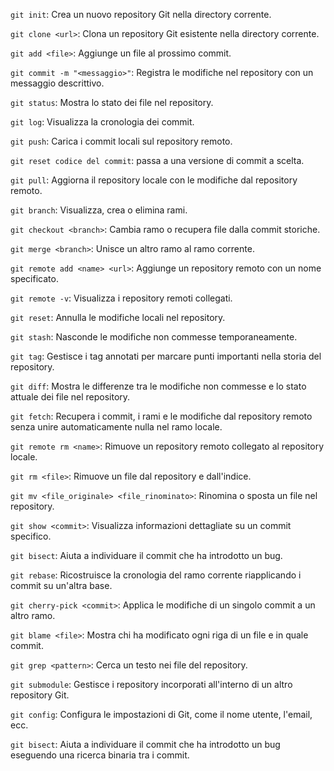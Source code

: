 ```git init```: Crea un nuovo repository Git nella directory corrente.

```git clone <url>```: Clona un repository Git esistente nella directory corrente.

```git add <file>```: Aggiunge un file al prossimo commit.

```git commit -m "<messaggio>"```: Registra le modifiche nel repository con un messaggio descrittivo.

```git status```: Mostra lo stato dei file nel repository.

```git log```: Visualizza la cronologia dei commit.

```git push```: Carica i commit locali sul repository remoto.

```git reset codice del commit```: passa a una versione di commit a scelta.

```git pull```: Aggiorna il repository locale con le modifiche dal repository remoto.

```git branch```: Visualizza, crea o elimina rami.

```git checkout <branch>```: Cambia ramo o recupera file dalla commit storiche.

```git merge <branch>```: Unisce un altro ramo al ramo corrente.

```git remote add <name> <url>```: Aggiunge un repository remoto con un nome specificato.

```git remote -v```: Visualizza i repository remoti collegati.

```git reset```: Annulla le modifiche locali nel repository.

```git stash```: Nasconde le modifiche non commesse temporaneamente.

```git tag```: Gestisce i tag annotati per marcare punti importanti nella storia del repository.

```git diff```: Mostra le differenze tra le modifiche non commesse e lo stato attuale dei file nel repository.

```git fetch```: Recupera i commit, i rami e le modifiche dal repository remoto senza unire automaticamente nulla nel ramo locale.

```git remote rm <name>```: Rimuove un repository remoto collegato al repository locale.

```git rm <file>```: Rimuove un file dal repository e dall'indice.

```git mv <file_originale> <file_rinominato>```: Rinomina o sposta un file nel repository.

```git show <commit>```: Visualizza informazioni dettagliate su un commit specifico.

```git bisect```: Aiuta a individuare il commit che ha introdotto un bug.

```git rebase```: Ricostruisce la cronologia del ramo corrente riapplicando i commit su un'altra base.

```git cherry-pick <commit>```: Applica le modifiche di un singolo commit a un altro ramo.

```git blame <file>```: Mostra chi ha modificato ogni riga di un file e in quale commit.

```git grep <pattern>```: Cerca un testo nei file del repository.

```git submodule```: Gestisce i repository incorporati all'interno di un altro repository Git.

```git config```: Configura le impostazioni di Git, come il nome utente, l'email, ecc.

```git bisect```: Aiuta a individuare il commit che ha introdotto un bug eseguendo una ricerca binaria tra i commit.
